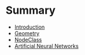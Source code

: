 # Summary

* [Introduction](README.md)
* [Geometry](geometry.md)
* [NodeClass](nodeclass.md)
* [Artificial Neural Networks](artificial-neural-networks.md)

